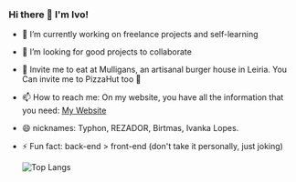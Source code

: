 ### Hi there 👋 I'm Ivo! 

- 🔭 I’m currently working on freelance projects and self-learning
- 👯 I’m looking for good projects to collaborate
- 🍔 Invite me to eat at Mulligans, an artisanal burger house in Leiria. You Can invite me to PizzaHut too 🍕
- 📫 How to reach me: On my website, you have all the information that you need: [My Website](https://ivolopes-developer.github.io/MyResume/)
- 😄 nicknames: Typhon, REZADOR, Birtmas, Ivanka Lopes.
- ⚡ Fun fact: back-end > front-end (don't take it personally, just joking)



  ![Top Langs](https://github-readme-stats.vercel.app/api/top-langs/?username=ivolopes-developer&hide=css,scss,html&theme=tokyonight)
  
  

